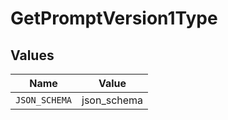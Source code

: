 # GetPromptVersion1Type


## Values

| Name          | Value         |
| ------------- | ------------- |
| `JSON_SCHEMA` | json_schema   |